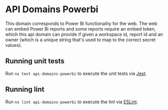 <!-- gitbook-ignore -->

# API Domains Powerbi

This domain corresponds to Power Bi functionality for the web.
The web can embed Power Bi reports and some reports require an embed token, which this api domain can provide if given a workspace id, report id and an owner (which is a unique string that's used to map to the correct secret values).

## Running unit tests

Run `nx test api-domains-powerbi` to execute the unit tests via [Jest](https://jestjs.io).

## Running lint

Run `nx lint api-domains-powerbi` to execute the lint via [ESLint](https://eslint.org/).
